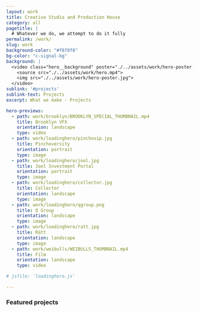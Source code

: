```yaml
---
layout: work
title: Creative Studio and Production House
category: all
pagetitle: |
  # Whatever we do, we attempt to do it fully
permalink: /work/
slug: work
background-color: "#f8f8f8"
bg-color: "c-signal-bg"
background: |
  <video class="hero__background" poster="./../assets/work/hero-poster.jpg" loop autoplay muted playsinline>
    <source src="./../assets/work/hero.mp4">
    <img src="./../assets/work/hero-poster.jpg">
  </video>
sublink: '#projects'
sublink-text: Projects
excerpt: What we make - Projects

hero-previews: 
  - path: work/brooklyn/BROOKLYN_SPECIAL_THUMBNAIL.mp4
    title: Brooklyn VFX
    orientation: landscape
    type: video
  - path: work/loadinghero/pinchovip.jpg
    title: Pinchoversity
    orientation: portrait
    type: image
  - path: work/loadinghero/jool.jpg
    title: Jool Investment Portal
    orientation: portrait
    type: image
  - path: work/loadinghero/collector.jpg
    title: Collector
    orientation: landscape
    type: image
  - path: work/loadinghero/qgroup.png
    title: Q Group
    orientation: landscape
    type: image
  - path: work/loadinghero/ratt.jpg
    title: Rätt
    orientation: landscape
    type: image
  - path: work/weibulls/WEIBULLS_THUMBNAIL.mp4
    title: Film
    orientation: landscape
    type: video

# jsfile: 'loadinghero.js'

---
```


### Featured projects
